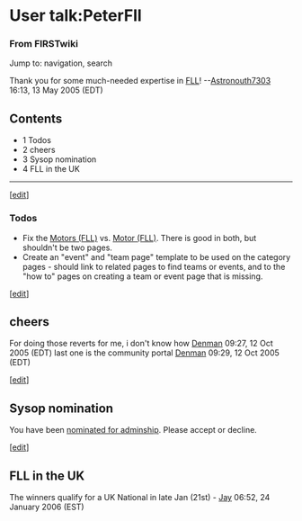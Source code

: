 # User talk:PeterFll

### From FIRSTwiki

Jump to: navigation, search

Thank you for some much-needed expertise in [FLL](FLL "FLL" )!
--[Astronouth7303](User:Astronouth7303 "User:Astronouth7303" )
16:13, 13 May 2005 (EDT)

## Contents

  * 1 Todos
  * 2 cheers
  * 3 Sysop nomination
  * 4 FLL in the UK  
---  
  
[[edit](/index.php?title=User_talk:PeterFll&action=edit&section=1 "Edit
section: Todos" )]

### Todos

  * Fix the [Motors (FLL)](Motors_%28FLL%29 "Motors \(FLL\)" ) vs. [Motor (FLL)](Motor_%28FLL%29 "Motor \(FLL\)" ). There is good in both, but shouldn't be two pages. 
  * Create an "event" and "team page" template to be used on the category pages - should link to related pages to find teams or events, and to the "how to" pages on creating a team or event page that is missing. 

[[edit](/index.php?title=User_talk:PeterFll&action=edit&section=2 "Edit
section: cheers" )]

##  cheers

For doing those reverts for me, i don't know how
[Denman](User:Denman "User:Denman" ) 09:27, 12 Oct 2005 (EDT) last
one is the community portal [Denman](User:Denman "User:Denman" )
09:29, 12 Oct 2005 (EDT)

[[edit](/index.php?title=User_talk:PeterFll&action=edit&section=3 "Edit
section: Sysop nomination" )]

##  Sysop nomination

You have been [nominated for
adminship](FIRSTwiki:Nominations_for_adminship#PeterFll
"FIRSTwiki:Nominations for adminship" ). Please accept or decline.

[[edit](/index.php?title=User_talk:PeterFll&action=edit&section=4 "Edit
section: FLL in the UK" )]

## FLL in the UK

The winners qualify for a UK National in late Jan (21st) -
[Jay](User:JVGazeley "User:JVGazeley" ) 06:52, 24 January 2006
(EST)

